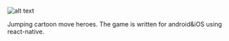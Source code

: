 ![alt text](https://i.imgur.com/z7daVJB.png)

Jumping cartoon move heroes. The game is written for android&iOS using react-native. 
